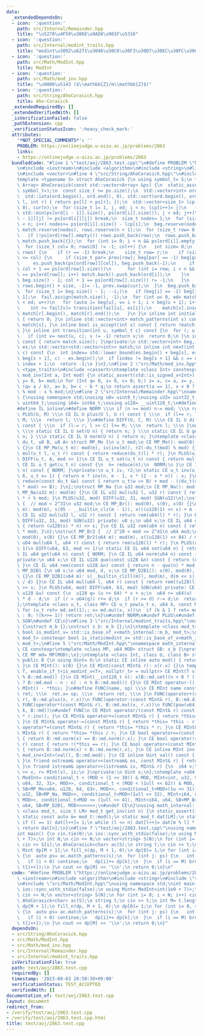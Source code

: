 ```yaml
---
data:
  _extendedDependsOn:
  - icon: ':question:'
    path: src/Internal/Remainder.hpp
    title: "\u5270\u4F59\u306E\u9AD8\u901F\u5316"
  - icon: ':question:'
    path: src/Internal/modint_traits.hpp
    title: "modint\u3092\u6271\u3046\u30C6\u30F3\u30D7\u30EC\u30FC\u30C8"
  - icon: ':question:'
    path: src/Math/ModInt.hpp
    title: ModInt
  - icon: ':question:'
    path: src/Math/mod_inv.hpp
    title: "\u9006\u5143 ($\\mathbb{Z}/m\\mathbb{Z}$)"
  - icon: ':question:'
    path: src/String/AhoCorasick.hpp
    title: Aho-Corasick
  _extendedRequiredBy: []
  _extendedVerifiedWith: []
  _isVerificationFailed: false
  _pathExtension: cpp
  _verificationStatusIcon: ':heavy_check_mark:'
  attributes:
    '*NOT_SPECIAL_COMMENTS*': ''
    PROBLEM: https://onlinejudge.u-aizu.ac.jp/problems/2863
    links:
    - https://onlinejudge.u-aizu.ac.jp/problems/2863
  bundledCode: "#line 1 \"test/aoj/2863.test.cpp\"\n#define PROBLEM \"https://onlinejudge.u-aizu.ac.jp/problems/2863\"\
    \n#include <iostream>\n#include <algorithm>\n#include <string>\n#line 2 \"src/String/AhoCorasick.hpp\"\
    \n#include <vector>\n#line 4 \"src/String/AhoCorasick.hpp\"\n#include <numeric>\n\
    template <typename S> struct AhoCorasick {\n using symbol_t= S;\n template <class\
    \ Array> AhoCorasick(const std::vector<Array> &ps) {\n  static_assert(std::is_convertible_v<decltype(ps[0][0]),\
    \ symbol_t>);\n  const size_t n= ps.size();\n  std::vector<int> ord(n), rows;\n\
    \  std::iota(ord.begin(), ord.end(), 0), std::sort(ord.begin(), ord.end(), [&](int\
    \ l, int r) { return ps[l] < ps[r]; });\n  std::vector<size_t> lcp(n, 0), prev(n,\
    \ 0), cur(n);\n  for (size_t i= 1, j, ed; i < n; lcp[i++]= j)\n   for (j= 0, ed=\
    \ std::min(ps[ord[i - 1]].size(), ps[ord[i]].size()); j < ed; j++)\n    if (ps[ord[i\
    \ - 1]][j] != ps[ord[i]][j]) break;\n  size_t nodes= 1;\n  for (size_t i= 0; i\
    \ < n; i++) nodes+= ps[ord[i]].size() - lcp[i];\n  beg.reserve(nodes + 1), es.reserve(nodes),\
    \ match.reserve(nodes), rows.reserve(n + 1);\n  for (size_t row= 0; row < n; row++)\n\
    \   if (!ps[ord[row]].empty()) rows.push_back(row);\n  rows.push_back(-1), beg.push_back(0),\
    \ match.push_back({});\n  for (int i= 0; i < n && ps[ord[i]].empty(); i++) match[0].push_back(ord[i]);\n\
    \  for (size_t col= 0; rows[0] != -1; col++) {\n   int size= 0;\n   for (int &r:\
    \ rows) {\n    if (r == -1) break;\n    size_t row= r;\n    if (size++; lcp[row]\
    \ <= col) {\n     if (size_t par= prev[row]; beg[par] == -1) beg[par]= es.size();\n\
    \     es.push_back(ps[ord[row]][col]), beg.push_back(-1);\n     if (match.push_back({});\
    \ col + 1 == ps[ord[row]].size())\n      for (int i= row; i < n && ps[ord[i]]\
    \ == ps[ord[row]]; i++) match.back().push_back(ord[i]);\n    }\n    if (cur[row]=\
    \ beg.size() - 1; col + 1 == ps[ord[row]].size()) r= -1;\n   }\n   *std::remove(rows.begin(),\
    \ rows.begin() + size, -1)= -1, prev.swap(cur);\n  }\n  beg.push_back(es.size());\n\
    \  for (size_t i= beg.size() - 1; --i;)\n   if (beg[i] == -1) beg[i]= beg[i +\
    \ 1];\n  fail.assign(match.size(), -1);\n  for (int u= 0, ed= match.size(); u\
    \ < ed; u++)\n   for (auto i= beg[u], v= i + 1; i < beg[u + 1]; i++, v++) {\n\
    \    int r= fail[v]= transition(fail[u], es[i]);\n    match[v].insert(match[v].end(),\
    \ match[r].begin(), match[r].end());\n   }\n }\n inline int initial_state() const\
    \ { return 0; }\n inline std::vector<int> match_patterns(int s) const { return\
    \ match[s]; }\n inline bool is_accept(int s) const { return !match[s].empty();\
    \ }\n inline int transition(int u, symbol_t c) const {\n  for (; u >= 0; u= fail[u])\n\
    \   if (int v= next(u, c); v != -1) return v;\n  return 0;\n }\n inline int state_size()\
    \ const { return match.size(); }\nprivate:\n std::vector<int> beg, fail;\n std::vector<symbol_t>\
    \ es;\n std::vector<std::vector<int>> match;\n inline int next(int s, symbol_t\
    \ c) const {\n  int index= std::lower_bound(es.begin() + beg[s], es.begin() +\
    \ beg[s + 1], c) - es.begin();\n  if (index != beg[s + 1] && c == es[index]) return\
    \ index + 1;\n  return -1;\n }\n};\n#line 2 \"src/Math/mod_inv.hpp\"\n#include\
    \ <type_traits>\n#include <cassert>\ntemplate <class Int> constexpr inline Int\
    \ mod_inv(Int a, Int mod) {\n static_assert(std::is_signed_v<Int>);\n Int x= 1,\
    \ y= 0, b= mod;\n for (Int q= 0, z= 0, c= 0; b;) z= x, c= a, x= y, y= z - y *\
    \ (q= a / b), a= b, b= c - b * q;\n return assert(a == 1), x < 0 ? mod - (-x)\
    \ % mod : x % mod;\n}\n#line 2 \"src/Internal/Remainder.hpp\"\nnamespace math_internal\
    \ {\nusing namespace std;\nusing u8= uint8_t;\nusing u32= uint32_t;\nusing u64=\
    \ uint64_t;\nusing i64= int64_t;\nusing u128= __uint128_t;\n#define CE constexpr\n\
    #define IL inline\n#define NORM \\\n if (n >= mod) n-= mod; \\\n return n\n#define\
    \ PLUS(U, M) \\\n CE IL U plus(U l, U r) const { \\\n  if (l+= r; l >= M) l-=\
    \ M; \\\n  return l; \\\n }\n#define DIFF(U, C, M) \\\n CE IL U diff(U l, U r)\
    \ const { \\\n  if (l-= r; l >> C) l+= M; \\\n  return l; \\\n }\n#define SGN(U)\
    \ \\\n static CE IL U set(U n) { return n; } \\\n static CE IL U get(U n) { return\
    \ n; } \\\n static CE IL U norm(U n) { return n; }\ntemplate <class u_t, class\
    \ du_t, u8 B, u8 A> struct MP_Mo {\n u_t mod;\n CE MP_Mo(): mod(0), iv(0), r2(0)\
    \ {}\n CE MP_Mo(u_t m): mod(m), iv(inv(m)), r2(-du_t(mod) % mod) {}\n CE IL u_t\
    \ mul(u_t l, u_t r) const { return reduce(du_t(l) * r); }\n PLUS(u_t, mod << 1)\n\
    \ DIFF(u_t, A, mod << 1)\n CE IL u_t set(u_t n) const { return mul(n, r2); }\n\
    \ CE IL u_t get(u_t n) const {\n  n= reduce(n);\n  NORM;\n }\n CE IL u_t norm(u_t\
    \ n) const { NORM; }\nprivate:\n u_t iv, r2;\n static CE u_t inv(u_t n, int e=\
    \ 6, u_t x= 1) { return e ? inv(n, e - 1, x * (2 - x * n)) : x; }\n CE IL u_t\
    \ reduce(const du_t &w) const { return u_t(w >> B) + mod - ((du_t(u_t(w) * iv)\
    \ * mod) >> B); }\n};\nstruct MP_Na {\n u32 mod;\n CE MP_Na(): mod(0){};\n CE\
    \ MP_Na(u32 m): mod(m) {}\n CE IL u32 mul(u32 l, u32 r) const { return u64(l)\
    \ * r % mod; }\n PLUS(u32, mod) DIFF(u32, 31, mod) SGN(u32)\n};\nstruct MP_Br\
    \ {  // mod < 2^31\n u32 mod;\n CE MP_Br(): mod(0), s(0), x(0) {}\n CE MP_Br(u32\
    \ m): mod(m), s(95 - __builtin_clz(m - 1)), x(((u128(1) << s) + m - 1) / m) {}\n\
    \ CE IL u32 mul(u32 l, u32 r) const { return rem(u64(l) * r); }\n PLUS(u32, mod)\
    \ DIFF(u32, 31, mod) SGN(u32) private: u8 s;\n u64 x;\n CE IL u64 quo(u64 n) const\
    \ { return (u128(x) * n) >> s; }\n CE IL u32 rem(u64 n) const { return n - quo(n)\
    \ * mod; }\n};\nstruct MP_Br2 {  // 2^20 < mod <= 2^41\n u64 mod;\n CE MP_Br2():\
    \ mod(0), x(0) {}\n CE MP_Br2(u64 m): mod(m), x((u128(1) << 84) / m) {}\n CE IL\
    \ u64 mul(u64 l, u64 r) const { return rem(u128(l) * r); }\n PLUS(u64, mod <<\
    \ 1)\n DIFF(u64, 63, mod << 1)\n static CE IL u64 set(u64 n) { return n; }\n CE\
    \ IL u64 get(u64 n) const { NORM; }\n CE IL u64 norm(u64 n) const { NORM; }\n\
    private:\n u64 x;\n CE IL u128 quo(const u128 &n) const { return (n * x) >> 84;\
    \ }\n CE IL u64 rem(const u128 &n) const { return n - quo(n) * mod; }\n};\nstruct\
    \ MP_D2B1 {\n u8 s;\n u64 mod, d, v;\n CE MP_D2B1(): s(0), mod(0), d(0), v(0)\
    \ {}\n CE MP_D2B1(u64 m): s(__builtin_clzll(m)), mod(m), d(m << s), v(u128(-1)\
    \ / d) {}\n CE IL u64 mul(u64 l, u64 r) const { return rem((u128(l) * r) << s)\
    \ >> s; }\n PLUS(u64, mod) DIFF(u64, 63, mod) SGN(u64) private: CE IL u64 rem(const\
    \ u128 &u) const {\n  u128 q= (u >> 64) * v + u;\n  u64 r= u64(u) - (q >> 64)\
    \ * d - d;\n  if (r > u64(q)) r+= d;\n  if (r >= d) r-= d;\n  return r;\n }\n\
    };\ntemplate <class u_t, class MP> CE u_t pow(u_t x, u64 k, const MP &md) {\n\
    \ for (u_t ret= md.set(1);; x= md.mul(x, x))\n  if (k & 1 ? ret= md.mul(ret, x)\
    \ : 0; !(k>>= 1)) return ret;\n}\n#undef NORM\n#undef PLUS\n#undef DIFF\n#undef\
    \ SGN\n#undef CE\n}\n#line 3 \"src/Internal/modint_traits.hpp\"\nnamespace math_internal\
    \ {\nstruct m_b {};\nstruct s_b: m_b {};\n}\ntemplate <class mod_t> constexpr\
    \ bool is_modint_v= std::is_base_of_v<math_internal::m_b, mod_t>;\ntemplate <class\
    \ mod_t> constexpr bool is_staticmodint_v= std::is_base_of_v<math_internal::s_b,\
    \ mod_t>;\n#line 5 \"src/Math/ModInt.hpp\"\nnamespace math_internal {\n#define\
    \ CE constexpr\ntemplate <class MP, u64 MOD> struct SB: s_b {\nprotected:\n static\
    \ CE MP md= MP(MOD);\n};\ntemplate <class Int, class U, class B> struct MInt:\
    \ public B {\n using Uint= U;\n static CE inline auto mod() { return B::md.mod;\
    \ }\n CE MInt(): x(0) {}\n CE MInt(const MInt& r): x(r.x) {}\n template <class\
    \ T, enable_if_t<is_modint_v<T>, nullptr_t> = nullptr> CE MInt(T v): x(B::md.set(v.val()\
    \ % B::md.mod)) {}\n CE MInt(__int128_t n): x(B::md.set((n < 0 ? ((n= (-n) % B::md.mod)\
    \ ? B::md.mod - n : n) : n % B::md.mod))) {}\n CE MInt operator-() const { return\
    \ MInt() - *this; }\n#define FUNC(name, op) \\\n CE MInt name const { \\\n  MInt\
    \ ret; \\\n  ret.x= op; \\\n  return ret; \\\n }\n FUNC(operator+(const MInt&\
    \ r), B::md.plus(x, r.x))\n FUNC(operator-(const MInt& r), B::md.diff(x, r.x))\n\
    \ FUNC(operator*(const MInt& r), B::md.mul(x, r.x))\n FUNC(pow(u64 k), math_internal::pow(x,\
    \ k, B::md))\n#undef FUNC\n CE MInt operator/(const MInt& r) const { return *this\
    \ * r.inv(); }\n CE MInt& operator+=(const MInt& r) { return *this= *this + r;\
    \ }\n CE MInt& operator-=(const MInt& r) { return *this= *this - r; }\n CE MInt&\
    \ operator*=(const MInt& r) { return *this= *this * r; }\n CE MInt& operator/=(const\
    \ MInt& r) { return *this= *this / r; }\n CE bool operator==(const MInt& r) const\
    \ { return B::md.norm(x) == B::md.norm(r.x); }\n CE bool operator!=(const MInt&\
    \ r) const { return !(*this == r); }\n CE bool operator<(const MInt& r) const\
    \ { return B::md.norm(x) < B::md.norm(r.x); }\n CE inline MInt inv() const { return\
    \ mod_inv<Int>(val(), B::md.mod); }\n CE inline Uint val() const { return B::md.get(x);\
    \ }\n friend ostream& operator<<(ostream& os, const MInt& r) { return os << r.val();\
    \ }\n friend istream& operator>>(istream& is, MInt& r) {\n  i64 v;\n  return is\
    \ >> v, r= MInt(v), is;\n }\nprivate:\n Uint x;\n};\ntemplate <u64 MOD> using\
    \ ModInt= conditional_t < (MOD < (1 << 30)) & MOD, MInt<int, u32, SB<MP_Mo<u32,\
    \ u64, 32, 31>, MOD>>, conditional_t < (MOD < (1ull << 62)) & MOD, MInt<i64, u64,\
    \ SB<MP_Mo<u64, u128, 64, 63>, MOD>>, conditional_t<MOD<(1u << 31), MInt<int,\
    \ u32, SB<MP_Na, MOD>>, conditional_t<MOD<(1ull << 32), MInt<i64, u32, SB<MP_Na,\
    \ MOD>>, conditional_t<MOD <= (1ull << 41), MInt<i64, u64, SB<MP_Br2, MOD>>, MInt<i64,\
    \ u64, SB<MP_D2B1, MOD>>>>>>>;\n#undef CE\n}\nusing math_internal::ModInt;\ntemplate\
    \ <class mod_t, size_t LM> mod_t get_inv(int n) {\n static_assert(is_modint_v<mod_t>);\n\
    \ static const auto m= mod_t::mod();\n static mod_t dat[LM];\n static int l= 1;\n\
    \ if (l == 1) dat[l++]= 1;\n while (l <= n) dat[l++]= dat[m % l] * (m - m / l);\n\
    \ return dat[n];\n}\n#line 7 \"test/aoj/2863.test.cpp\"\nusing namespace std;\n\
    int main() {\n cin.tie(0);\n ios::sync_with_stdio(false);\n using Mint= ModInt<int(1e9\
    \ + 7)>;\n int N;\n cin >> N;\n vector<string> S(N);\n for (int i= 0; i < N; i++)\
    \ cin >> S[i];\n AhoCorasick<char> ac(S);\n string t;\n cin >> t;\n int M= t.length();\n\
    \ Mint dp[M + 1];\n fill_n(dp, M + 1, 0);\n dp[0]= 1;\n for (int i= 0, s= ac.initial_state();;)\
    \ {\n  auto ps= ac.match_patterns(s);\n  for (int j: ps) {\n   int k= i - S[j].length();\n\
    \   if (i < 0) continue;\n   dp[i]+= dp[k];\n  }\n  if (i == M) break;\n  s= ac.transition(s,\
    \ t[i++]);\n }\n cout << dp[M] << '\\n';\n return 0;\n}\n"
  code: "#define PROBLEM \"https://onlinejudge.u-aizu.ac.jp/problems/2863\"\n#include\
    \ <iostream>\n#include <algorithm>\n#include <string>\n#include \"src/String/AhoCorasick.hpp\"\
    \n#include \"src/Math/ModInt.hpp\"\nusing namespace std;\nint main() {\n cin.tie(0);\n\
    \ ios::sync_with_stdio(false);\n using Mint= ModInt<int(1e9 + 7)>;\n int N;\n\
    \ cin >> N;\n vector<string> S(N);\n for (int i= 0; i < N; i++) cin >> S[i];\n\
    \ AhoCorasick<char> ac(S);\n string t;\n cin >> t;\n int M= t.length();\n Mint\
    \ dp[M + 1];\n fill_n(dp, M + 1, 0);\n dp[0]= 1;\n for (int i= 0, s= ac.initial_state();;)\
    \ {\n  auto ps= ac.match_patterns(s);\n  for (int j: ps) {\n   int k= i - S[j].length();\n\
    \   if (i < 0) continue;\n   dp[i]+= dp[k];\n  }\n  if (i == M) break;\n  s= ac.transition(s,\
    \ t[i++]);\n }\n cout << dp[M] << '\\n';\n return 0;\n}"
  dependsOn:
  - src/String/AhoCorasick.hpp
  - src/Math/ModInt.hpp
  - src/Math/mod_inv.hpp
  - src/Internal/Remainder.hpp
  - src/Internal/modint_traits.hpp
  isVerificationFile: true
  path: test/aoj/2863.test.cpp
  requiredBy: []
  timestamp: '2023-08-03 20:58:30+09:00'
  verificationStatus: TEST_ACCEPTED
  verifiedWith: []
documentation_of: test/aoj/2863.test.cpp
layout: document
redirect_from:
- /verify/test/aoj/2863.test.cpp
- /verify/test/aoj/2863.test.cpp.html
title: test/aoj/2863.test.cpp
---
```

